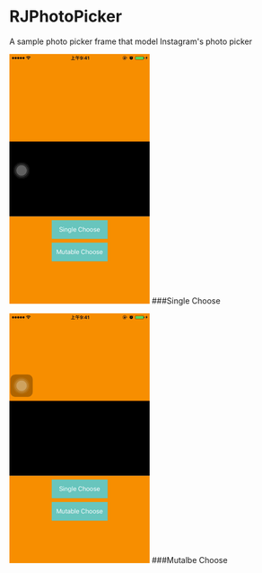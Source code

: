 # RJPhotoPicker
A sample photo picker frame that model Instagram's photo picker 

![image](https://github.com/BigBigPo/RJPhotoPicker/blob/master/singleChoose.gif)
###Single Choose


![image](https://github.com/BigBigPo/RJPhotoPicker/blob/master/mutableChoose.gif)
###Mutalbe Choose
